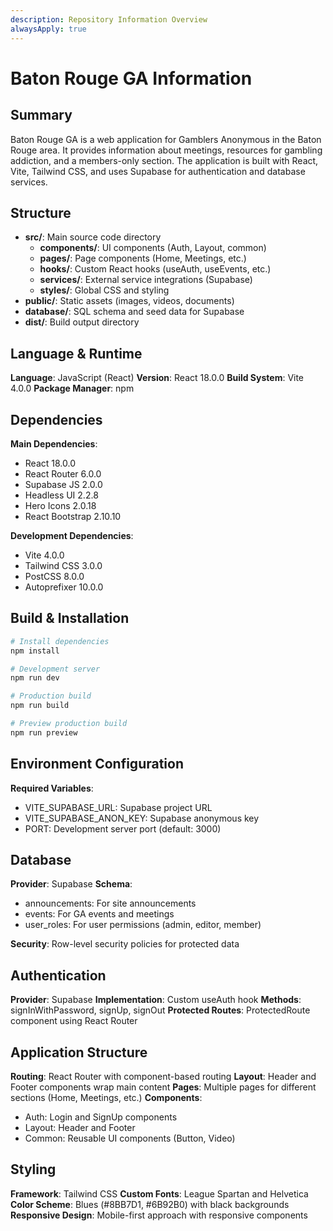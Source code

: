 ```yaml
---
description: Repository Information Overview
alwaysApply: true
---
```


# Baton Rouge GA Information

## Summary

Baton Rouge GA is a web application for Gamblers Anonymous in the Baton Rouge area. It provides information about meetings, resources for gambling addiction, and a members-only section. The application is built with React, Vite, Tailwind CSS, and uses Supabase for authentication and database services.

## Structure

- **src/**: Main source code directory
  - **components/**: UI components (Auth, Layout, common)
  - **pages/**: Page components (Home, Meetings, etc.)
  - **hooks/**: Custom React hooks (useAuth, useEvents, etc.)
  - **services/**: External service integrations (Supabase)
  - **styles/**: Global CSS and styling
- **public/**: Static assets (images, videos, documents)
- **database/**: SQL schema and seed data for Supabase
- **dist/**: Build output directory

## Language & Runtime

**Language**: JavaScript (React)
**Version**: React 18.0.0
**Build System**: Vite 4.0.0
**Package Manager**: npm

## Dependencies

**Main Dependencies**:

- React 18.0.0
- React Router 6.0.0
- Supabase JS 2.0.0
- Headless UI 2.2.8
- Hero Icons 2.0.18
- React Bootstrap 2.10.10

**Development Dependencies**:

- Vite 4.0.0
- Tailwind CSS 3.0.0
- PostCSS 8.0.0
- Autoprefixer 10.0.0

## Build & Installation

```bash
# Install dependencies
npm install

# Development server
npm run dev

# Production build
npm run build

# Preview production build
npm run preview
```

## Environment Configuration

**Required Variables**:

- VITE_SUPABASE_URL: Supabase project URL
- VITE_SUPABASE_ANON_KEY: Supabase anonymous key
- PORT: Development server port (default: 3000)

## Database

**Provider**: Supabase
**Schema**:

- announcements: For site announcements
- events: For GA events and meetings
- user_roles: For user permissions (admin, editor, member)

**Security**: Row-level security policies for protected data

## Authentication

**Provider**: Supabase
**Implementation**: Custom useAuth hook
**Methods**: signInWithPassword, signUp, signOut
**Protected Routes**: ProtectedRoute component using React Router

## Application Structure

**Routing**: React Router with component-based routing
**Layout**: Header and Footer components wrap main content
**Pages**: Multiple pages for different sections (Home, Meetings, etc.)
**Components**:

- Auth: Login and SignUp components
- Layout: Header and Footer
- Common: Reusable UI components (Button, Video)

## Styling

**Framework**: Tailwind CSS
**Custom Fonts**: League Spartan and Helvetica
**Color Scheme**: Blues (#8BB7D1, #6B92B0) with black backgrounds
**Responsive Design**: Mobile-first approach with responsive components
